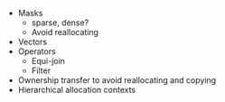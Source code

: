 * Masks
  * sparse, dense?
  * Avoid reallocating
* Vectors
* Operators
  * Equi-join
  * Filter
* Ownership transfer to avoid reallocating and copying
* Hierarchical allocation contexts
